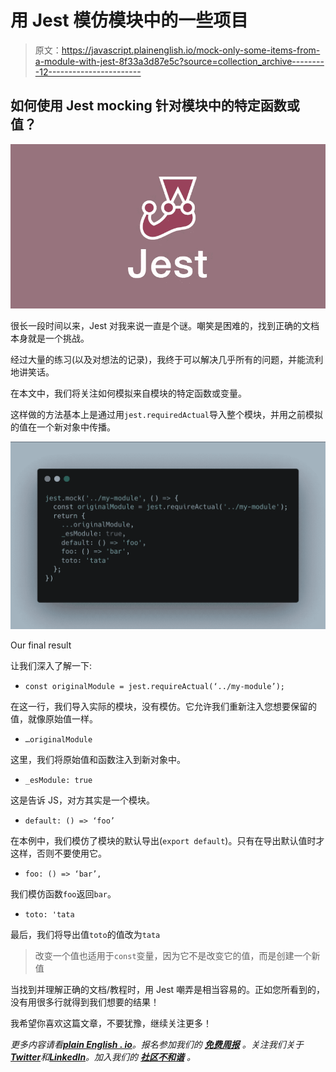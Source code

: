 # 用 Jest 模仿模块中的一些项目

> 原文：<https://javascript.plainenglish.io/mock-only-some-items-from-a-module-with-jest-8f33a3d87e5c?source=collection_archive---------12----------------------->

## 如何使用 Jest mocking 针对模块中的特定函数或值？

![](img/79339a1b1ea1d09c7173a04b6e5a12c0.png)

很长一段时间以来，Jest 对我来说一直是个谜。嘲笑是困难的，找到正确的文档本身就是一个挑战。

经过大量的练习(以及对想法的记录)，我终于可以解决几乎所有的问题，并能流利地讲笑话。

在本文中，我们将关注如何模拟来自模块的特定函数或变量。

这样做的方法基本上是通过用`jest.requiredActual`导入整个模块，并用之前模拟的值在一个新对象中传播。

![](img/ea5fc4c4957dd8b6be811abd883dabc7.png)

Our final result

让我们深入了解一下:

*   `const originalModule = jest.requireActual(‘../my-module’);`

在这一行，我们导入实际的模块，没有模仿。它允许我们重新注入您想要保留的值，就像原始值一样。

*   `…originalModule`

这里，我们将原始值和函数注入到新对象中。

*   `_esModule: true`

这是告诉 JS，对方其实是一个模块。

*   `default: () => ‘foo’`

在本例中，我们模仿了模块的默认导出(`export default`)。只有在导出默认值时才这样，否则不要使用它。

*   `foo: () => ‘bar’,`

我们模仿函数`foo`返回`bar`。

*   `toto: 'tata`

最后，我们将导出值`toto`的值改为`tata`

> 改变一个值也适用于`const`变量，因为它不是改变它的值，而是创建一个新值

当找到并理解正确的文档/教程时，用 Jest 嘲弄是相当容易的。正如您所看到的，没有用很多行就得到我们想要的结果！

我希望你喜欢这篇文章，不要犹豫，继续关注更多！

*更多内容请看*[***plain English . io***](https://plainenglish.io/)*。报名参加我们的* [***免费周报***](http://newsletter.plainenglish.io/) *。关注我们关于*[***Twitter***](https://twitter.com/inPlainEngHQ)*和*[***LinkedIn***](https://www.linkedin.com/company/inplainenglish/)*。加入我们的* [***社区不和谐***](https://discord.gg/GtDtUAvyhW) *。*